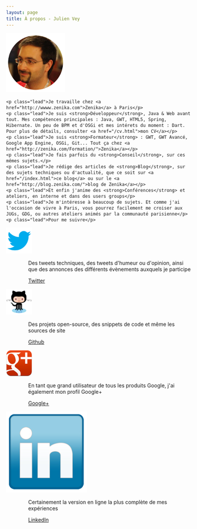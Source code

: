 ```yaml
---
layout: page
title: À propos - Julien Vey
---
```


<div class="justify">
	<img src="images/face160.png" class="pull-left faceImage"/>

	<p class="lead">Je travaille chez <a href="http://wwww.zenika.com">Zenika</a> à Paris</p>
	<p class="lead">Je suis <strong>Développeur</strong>, Java & Web avant tout. Mes compétences principales : Java, GWT, HTML5, Spring, Hibernate. Un peu de BPM et d'OSGi et mes intérets du moment : Dart. Pour plus de détails, consulter <a href="/cv.html">mon CV</a></p>
	<p class="lead">Je suis <strong>Formateur</strong> : GWT, GWT Avancé, Google App Engine, OSGi, Git... Tout ça chez <a href="http://zenika.com/Formation/">Zenika</a></p>
	<p class="lead">Je fais parfois du <strong>Conseil</strong>, sur ces mêmes sujets.</p> 
	<p class="lead">Je rédige des articles de <strong>Blog</strong>, sur des sujets techniques ou d'actualité, que ce soit sur <a href="/index.html">ce blog</a> ou sur le <a href="http://blog.zenika.com/">blog de Zenika</a></p> 
	<p class="lead">Et enfin j'anime des <strong>Conférences</strong> et ateliers, en interne et dans des users groups</p> 
	<p class="lead">Je m'intéresse à beaucoup de sujets. Et comme j'ai l'occasion de vivre à Paris, vous pourrez facilement me croiser aux JUGs, GDG, ou autres ateliers animés par la communauté parisienne</p> 
	<p class="lead">Pour me suivre</p>
	
<div class="row">
	<div class="span1">
		<a href="http://twitter.com/julienvey"><img class="well" src="/assets/img/twitter.png" alt="Twitter"></a>
	</div>
	<div class="span9" style="margin-left:60px">
		<p class="lead">Des tweets techniques, des tweets d'humeur ou d'opinion, ainsi que des annonces des différents évènements auxquels je participe</p>
		<p class="lead"><a href="http://twitter.com/julienvey">Twitter</a></p>
	</div>
</div>	
<div class="row">
	<div class="span1">
		<a href="https://github.com/julienvey"><img class="well" src="/assets/img/octocat.png" alt="Github"></a>
	</div>
	<div class="span9" style="margin-left:60px">
		<p class="lead">Des projets open-source, des snippets de code et même les sources de site</p>
		<p class="lead"><a href="https://github.com/julienvey">Github</a></p>
	</div>
</div>
<div class="row">
	<div class="span1">
		<a href="https://plus.google.com/104319090218121337101?rel=author"><img class="well" src="/assets/img/googleplus.png" alt="Google+"></a>
	</div>
	<div class="span9" style="margin-left:60px">
		<p class="lead">En tant que grand utilisateur de tous les produits Google, j'ai également mon profil Google+</p>
		<p class="lead"><a href="https://plus.google.com/104319090218121337101?rel=author">Google+</a></p>
	</div>
</div>
<div class="row">
	<div class="span1">   
		<a href="http://fr.linkedin.com/in/julienvey"><img class="well" src="/assets/img/linkedin.png" alt="Lanyrd"></a>
	</div>
	<div class="span9" style="margin-left:60px">
		<p class="lead">Certainement la version en ligne la plus complète de mes expériences</p>
		<p class="lead"><a href="http://fr.linkedin.com/in/julienvey">LinkedIn</a></p>
	</div>
</div>


</div>




